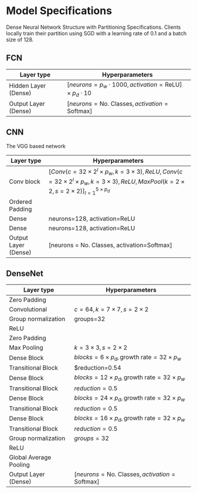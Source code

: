 # Model Specifications

Dense Neural Network Structure with Partitioning Specifications. Clients locally train their partition using SGD with a learning rate of $0.1$ and a batch size of 128.

## FCN

| **Layer type** | **Hyperparameters** |
|----------------|---------------------|
| Hidden Layer (Dense) | $[neurons = p_w \cdot 1000, activation = \text{ReLU}] \times p_d \cdot 10$ |
| Output Layer (Dense) | $[neurons = \text{No. Classes}, activation = \text{Softmax}]$ |


## CNN

The VGG based network

| **Layer type** | **Hyperparameters** |
|----------------|---------------------|
| Conv block | $[Conv(c=32 \times 2^l \times p_w, k=3 \times 3), ReLU, Conv(c=32 \times 2^l \times p_w, k=3 \times 3), ReLU, MaxPool(k=2 \times 2, s=2 \times 2)]_{l = 1}^{5 \times p_d}$ |
| Ordered Padding | |
| Dense | neurons=128, activation=ReLU |
| Dense | neurons=128, activation=ReLU |
| Output Layer (Dense) | [neurons = No. Classes, activation=Softmax] |


## DenseNet

| **Layer type** | **Hyperparameters** |
|----------------|---------------------|
| Zero Padding | |
| Convolutional | $c=64, k=7 \times 7, s=2 \times 2$ |
| Group normalization | groups=32 |
| ReLU | |
| Zero Padding | |
| Max Pooling | $k=3 \times 3, s=2 \times 2$ |
| Dense Block | $blocks=6 \times p_d, \text{growth rate}=32 \times p_w$ |
| Transitional Block | $reduction=0.54 |
| Dense Block | $blocks=12 \times p_d, \text{growth rate}=32 \times p_w$ |
| Transitional Block | $reduction=0.5$ |
| Dense Block | $blocks=24 \times p_d, \text{growth rate}=32 \times p_w$ |
| Transitional Block | $reduction=0.5$ |
| Dense Block | $blocks=16 \times p_d, \text{growth rate}=32 \times p_w$ |
| Transitional Block | $reduction=0.5$ |
| Group normalization | $groups=32$ |
| ReLU | |
| Global Average Pooling | |
| Output Layer (Dense) | $[neurons = \text{No. Classes}, activation = \text{Softmax}]$ |
